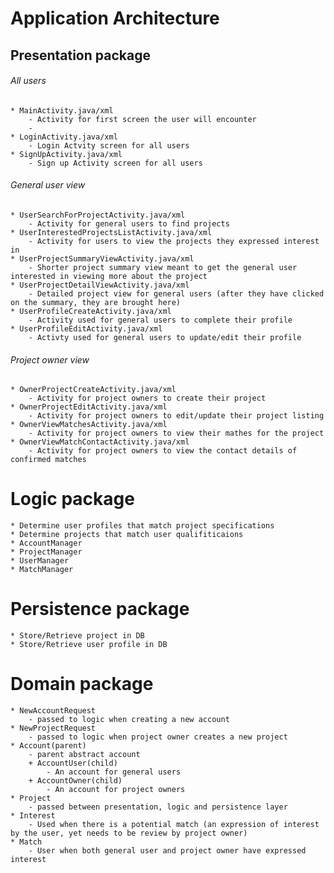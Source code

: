 # __Application Architecture__  

## Presentation package  
###### All users  
    * MainActivity.java/xml
        - Activity for first screen the user will encounter
        - 
    * LoginActivity.java/xml
        - Login Actvity screen for all users     
    * SignUpActivity.java/xml  
        - Sign up Activity screen for all users
###### General user view  
    * UserSearchForProjectActivity.java/xml  
        - Activity for general users to find projects
    * UserInterestedProjectsListActivity.java/xml
        - Activity for users to view the projects they expressed interest in  
    * UserProjectSummaryViewActivity.java/xml  
        - Shorter project summary view meant to get the general user interested in viewing more about the project  
    * UserProjectDetailViewActivity.java/xml  
        - Detailed project view for general users (after they have clicked on the summary, they are brought here)
    * UserProfileCreateActivity.java/xml
        - Activity used for general users to complete their profile
    * UserProfileEditActivity.java/xml
        - Activty used for general users to update/edit their profile
###### Project owner view  
    * OwnerProjectCreateActivity.java/xml 
        - Activity for project owners to create their project  
    * OwnerProjectEditActivity.java/xml
        - Activity for project owners to edit/update their project listing
    * OwnerViewMatchesActivity.java/xml
        - Activity for project owners to view their mathes for the project
    * OwnerViewMatchContactActivity.java/xml
        - Activity for project owners to view the contact details of confirmed matches  
# Logic package  
    * Determine user profiles that match project specifications  
    * Determine projects that match user qualifiticaions  
    * AccountManager  
    * ProjectManager  
    * UserManager  
    * MatchManager  
# Persistence package  
    * Store/Retrieve project in DB  
    * Store/Retrieve user profile in DB  
# Domain package  
    * NewAccountRequest  
        - passed to logic when creating a new account  
    * NewProjectRequest  
        - passed to logic when project owner creates a new project  
    * Account(parent)  
        - parent abstract account  
        + AccountUser(child)  
            - An account for general users  
        + AccountOwner(child)  
            - An account for project owners  
    * Project  
        - passed between presentation, logic and persistence layer  
    * Interest  
        - Used when there is a potential match (an expression of interest by the user, yet needs to be review by project owner)  
    * Match  
        - User when both general user and project owner have expressed interest  
